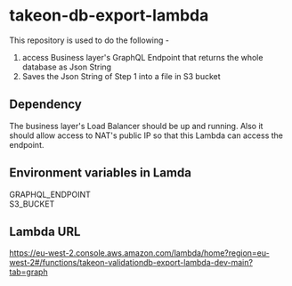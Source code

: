 # takeon-db-export-lambda
This repository is used to do the following -
  1. access Business layer's GraphQL Endpoint that returns the whole database as Json String
  2. Saves the Json String of Step 1 into a file in S3 bucket

## Dependency
The business layer's Load Balancer should be up and running. Also it should allow access to NAT's public IP so that this Lambda can access the endpoint.

## Environment variables in Lamda
  GRAPHQL_ENDPOINT  
  S3_BUCKET

## Lambda URL
  https://eu-west-2.console.aws.amazon.com/lambda/home?region=eu-west-2#/functions/takeon-validationdb-export-lambda-dev-main?tab=graph